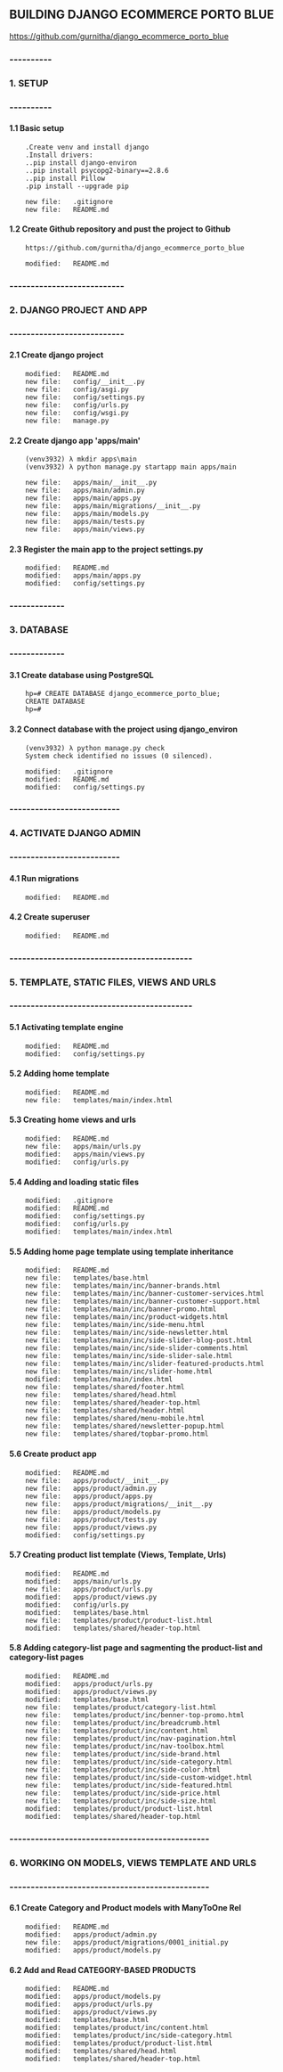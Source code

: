 ## BUILDING DJANGO ECOMMERCE PORTO BLUE
https://github.com/gurnitha/django_ecommerce_porto_blue

### ----------
### 1. SETUP
### ----------


#### 1.1 Basic setup

        .Create venv and install django
        .Install drivers:
        ..pip install django-environ
        ..pip install psycopg2-binary==2.8.6
        ..pip install Pillow
        .pip install --upgrade pip

        new file:   .gitignore
        new file:   README.md

#### 1.2 Create Github repository and pust the project to Github

        https://github.com/gurnitha/django_ecommerce_porto_blue     

        modified:   README.md


### ---------------------------
### 2. DJANGO PROJECT AND APP
### ---------------------------


#### 2.1 Create django project

        modified:   README.md
        new file:   config/__init__.py
        new file:   config/asgi.py
        new file:   config/settings.py
        new file:   config/urls.py
        new file:   config/wsgi.py
        new file:   manage.py


#### 2.2 Create django app 'apps/main'

        (venv3932) λ mkdir apps\main
        (venv3932) λ python manage.py startapp main apps/main

        new file:   apps/main/__init__.py
        new file:   apps/main/admin.py
        new file:   apps/main/apps.py
        new file:   apps/main/migrations/__init__.py
        new file:   apps/main/models.py
        new file:   apps/main/tests.py
        new file:   apps/main/views.py


#### 2.3 Register the main app to the project settings.py

        modified:   README.md
        modified:   apps/main/apps.py
        modified:   config/settings.py 


### -------------
### 3. DATABASE
### -------------


#### 3.1 Create database using PostgreSQL

        hp=# CREATE DATABASE django_ecommerce_porto_blue;
        CREATE DATABASE
        hp=#


#### 3.2 Connect database with the project using django_environ

        (venv3932) λ python manage.py check
        System check identified no issues (0 silenced).

        modified:   .gitignore
        modified:   README.md
        modified:   config/settings.py


### --------------------------
### 4. ACTIVATE DJANGO ADMIN
### --------------------------


#### 4.1 Run migrations

        modified:   README.md


#### 4.2 Create superuser

        modified:   README.md


### -------------------------------------------
### 5. TEMPLATE, STATIC FILES, VIEWS AND URLS
### -------------------------------------------


#### 5.1 Activating template engine

        modified:   README.md
        modified:   config/settings.py


#### 5.2 Adding home template

        modified:   README.md
        new file:   templates/main/index.html


#### 5.3 Creating home views and urls

        modified:   README.md
        new file:   apps/main/urls.py
        modified:   apps/main/views.py
        modified:   config/urls.py


#### 5.4 Adding and loading static files

        modified:   .gitignore
        modified:   README.md
        modified:   config/settings.py
        modified:   config/urls.py
        modified:   templates/main/index.html 


#### 5.5 Adding home page template using template inheritance

        modified:   README.md
        new file:   templates/base.html
        new file:   templates/main/inc/banner-brands.html
        new file:   templates/main/inc/banner-customer-services.html
        new file:   templates/main/inc/banner-customer-support.html
        new file:   templates/main/inc/banner-promo.html
        new file:   templates/main/inc/product-widgets.html
        new file:   templates/main/inc/side-menu.html
        new file:   templates/main/inc/side-newsletter.html
        new file:   templates/main/inc/side-slider-blog-post.html
        new file:   templates/main/inc/side-slider-comments.html
        new file:   templates/main/inc/side-slider-sale.html
        new file:   templates/main/inc/slider-featured-products.html
        new file:   templates/main/inc/slider-home.html
        modified:   templates/main/index.html
        new file:   templates/shared/footer.html
        new file:   templates/shared/head.html
        new file:   templates/shared/header-top.html
        new file:   templates/shared/header.html
        new file:   templates/shared/menu-mobile.html
        new file:   templates/shared/newsletter-popup.html
        new file:   templates/shared/topbar-promo.html


#### 5.6 Create product app

        modified:   README.md
        new file:   apps/product/__init__.py
        new file:   apps/product/admin.py
        new file:   apps/product/apps.py
        new file:   apps/product/migrations/__init__.py
        new file:   apps/product/models.py
        new file:   apps/product/tests.py
        new file:   apps/product/views.py
        modified:   config/settings.py


#### 5.7 Creating product list template (Views, Template, Urls)

        modified:   README.md
        modified:   apps/main/urls.py
        new file:   apps/product/urls.py
        modified:   apps/product/views.py
        modified:   config/urls.py
        modified:   templates/base.html
        new file:   templates/product/product-list.html
        modified:   templates/shared/header-top.html


#### 5.8 Adding category-list page and sagmenting the product-list and category-list pages

        modified:   README.md
        modified:   apps/product/urls.py
        modified:   apps/product/views.py
        modified:   templates/base.html
        new file:   templates/product/category-list.html
        new file:   templates/product/inc/benner-top-promo.html
        new file:   templates/product/inc/breadcrumb.html
        new file:   templates/product/inc/content.html
        new file:   templates/product/inc/nav-pagination.html
        new file:   templates/product/inc/nav-toolbox.html
        new file:   templates/product/inc/side-brand.html
        new file:   templates/product/inc/side-category.html
        new file:   templates/product/inc/side-color.html
        new file:   templates/product/inc/side-custom-widget.html
        new file:   templates/product/inc/side-featured.html
        new file:   templates/product/inc/side-price.html
        new file:   templates/product/inc/side-size.html
        modified:   templates/product/product-list.html
        modified:   templates/shared/header-top.html



### -----------------------------------------------
### 6. WORKING ON MODELS, VIEWS TEMPLATE AND URLS
### -----------------------------------------------


#### 6.1 Create Category and Product models with ManyToOne Rel

        modified:   README.md
        modified:   apps/product/admin.py
        new file:   apps/product/migrations/0001_initial.py
        modified:   apps/product/models.py


#### 6.2 Add and Read CATEGORY-BASED PRODUCTS

        modified:   README.md
        modified:   apps/product/models.py
        modified:   apps/product/urls.py
        modified:   apps/product/views.py
        modified:   templates/base.html
        modified:   templates/product/inc/content.html
        modified:   templates/product/inc/side-category.html
        modified:   templates/product/product-list.html
        modified:   templates/shared/head.html
        modified:   templates/shared/header-top.html












































































































































